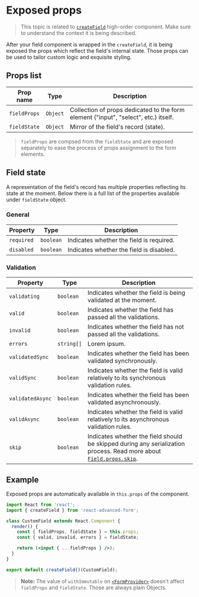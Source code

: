 # Exposed props

> This topic is related to [`createField`](./basics.md) high-order component. Make sure to understand the context it is being described.

After your field component is wrapped in the `createField`, it is being exposed the props which reflect the field's internal state. Those props can be used to tailor custom logic and exquisite styling.

## Props list

| Prop name | Type | Description |
| --------- | ---- | ----------- |
| `fieldProps` | `Object` | Collection of props dedicated to the form element ("input", "select", etc.) itself. |
| `fieldState` | `Object` | Mirror of the field's record (state). |

> `fieldProps` are compsed from the `fieldState` and are exposed separately to ease the process of props assignment to the form elements.

## Field state
A representation of the field's record has multiple properties reflecting its state at the moment. Below there is a full list of the properties available under `fieldState` object.

### General
| Property | Type | Description |
| -------- | ---- | ----------- |
| `required` | `boolean` | Indicates whether the field is required. |
| `disabled` | `boolean` | Indicates whether the field is disabled. |

### Validation
| Property | Type | Description |
| -------- | ---- | ----------- |
| `validating` | `boolean` | Indicates whether the field is being validated at the moment. |
| `valid` | `boolean` | Indicates whether the field has passed all the validations. |
| `invalid` | `boolean` | Indicates whether the field has not passed all the validations. |
| `errors` | `string[]` | Lorem ipsum. |
| `validatedSync` | `boolean` | Indicates whether the field has been validated synchronously. |
| `validSync` | `boolean` | Indicates whether the field is valid relatively to its synchronous validation rules. |
| `validatedAsync` | `boolean` | Indicates whether the field has been validated asynchronously. |
| `validAsync` | `boolean` | Indicates whether the field is valid relatively to its asynchronous validation rules. |
| `skip` | `boolean` | Indicates whether the field should be skipped during any serialization process. Read more about [`Field.props.skip`](../../components/Field/props/skip.md). |

## Example
Exposed props are automatically available in `this.props` of the component.

```jsx
import React from 'react';
import { createField } from 'react-advanced-form';

class CustomField extends React.Component {
  render() {
    const { fieldProps, fieldState } = this.props;
    const { valid, invalid, errors } = fieldState;

    return (<input { ...fieldProps } />);
  }
}

export default createField()(CustomField);
```

> **Note:** The value of `withImmutable` on [`<FormProvider>`](../../components/Provider.md) doesn't affect `fieldProps` and `fieldState`. Those are always plain Objects.
